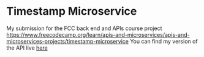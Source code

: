 # Timestamp Microservice

My submission for the FCC back end and APIs course project https://www.freecodecamp.org/learn/apis-and-microservices/apis-and-microservices-projects/timestamp-microservice
You can find my version of the API live [here](https://timestampfcc-test.herokuapp.com/)